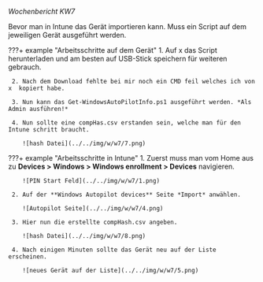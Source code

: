 *Wochenbericht KW7*

Bevor man in Intune das Gerät importieren kann. Muss ein Script auf dem jeweiligen Gerät ausgeführt werden.

???+ example "Arbeitsschritte auf dem Gerät"
     1. Auf x das Script herunterladen und am besten auf USB-Stick speichern für weiteren gebrauch.

     2. Nach dem Download fehlte bei mir noch ein CMD feil welches ich von x  kopiert habe.

     3. Nun kann das Get-WindowsAutoPilotInfo.ps1 ausgeführt werden. *Als Admin ausführen!*

     4. Nun sollte eine compHas.csv erstanden sein, welche man für den Intune schritt braucht.

        ![hash Datei](../../img/w/w7/7.png)


???+ example "Arbeitsschritte in Intune"
     1. Zuerst muss man vom Home aus zu **Devices > Windows > Windows enrollment > Devices** navigieren.

        ![PIN Start Feld](../../img/w/w7/1.png)

     2. Auf der **Windows Autopilot devices** Seite *Import* anwählen.

        ![Autopilot Seite](../../img/w/w7/4.png)

     3. Hier nun die erstellte compHash.csv angeben.

        ![hash Datei](../../img/w/w7/8.png)

     4. Nach einigen Minuten sollte das Gerät neu auf der Liste erscheinen.

        ![neues Gerät auf der Liste](../../img/w/w7/5.png)
